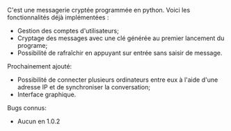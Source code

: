C'est une messagerie cryptée programmée en python. Voici les fonctionnalités déjà implémentées :
 - Gestion des comptes d'utilisateurs;
 - Cryptage des messages avec une clé générée au premier lancement du programe;
 - Possibilité de rafraîchir en appuyant sur entrée sans saisir de message.

Prochainement ajouté:
 - Possibilité de connecter plusieurs ordinateurs entre eux à l'aide d'une adresse IP et de synchroniser la conversation;
 - Interface graphique.

Bugs connus:
 - Aucun en 1.0.2
